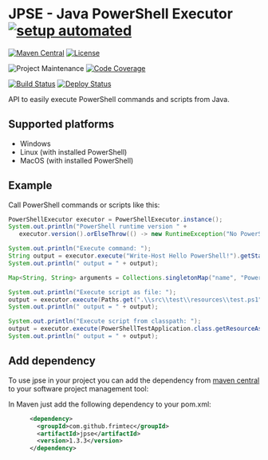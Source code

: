 # JPSE - Java PowerShell Executor [![setup automated][gitpod-shield]][gitpod]

[![Maven Central][maven-central-shield]][maven-central]
[![License][license-shield]][license]

![Project Maintenance][maintenance-shield]
[![Code Coverage][codecov-shield]][codecov]

[![Build Status][build-status-shield]][build-status]
[![Deploy Status][deploy-status-shield]][deploy-status]

API to easily execute PowerShell commands and scripts from Java.
 
## Supported platforms
* Windows
* Linux (with installed PowerShell)
* MacOS (with installed PowerShell)

## Example
Call PowerShell commands or scripts like this:
```java
PowerShellExecutor executor = PowerShellExecutor.instance();
System.out.println("PowerShell runtime version " +
   executor.version().orElseThrow(() -> new RuntimeException("No PowerShell runtime available")));

System.out.println("Execute command: ");
String output = executor.execute("Write-Host Hello PowerShell!").getStandardOutput();
System.out.println(" output = " + output);

Map<String, String> arguments = Collections.singletonMap("name", "PowerShell");

System.out.println("Execute script as file: ");
output = executor.execute(Paths.get(".\\src\\test\\resources\\test.ps1"), arguments).getStandardOutput();
System.out.println(" output = " + output);

System.out.println("Execute script from classpath: ");
output = executor.execute(PowerShellTestApplication.class.getResourceAsStream("/test.ps1"), arguments).getStandardOutput();
System.out.println(" output = " + output);
```

## Add dependency
To use jpse in your project you can add the dependency from [maven central][maven-central] to your software project management tool:

In Maven just add the following dependency to your pom.xml:
```xml
      <dependency>
        <groupId>com.github.frimtec</groupId>
        <artifactId>jpse</artifactId>
        <version>1.3.3</version>
      </dependency>
```

[gitpod-shield]: https://img.shields.io/badge/Gitpod-ready_to_code-orange?logo=gitpod
[gitpod]: https://gitpod.io/from-referrer/
[maven-central-shield]: https://maven-badges.herokuapp.com/maven-central/com.github.frimtec/jpse/badge.svg
[maven-central]: https://maven-badges.herokuapp.com/maven-central/com.github.frimtec/jpse
[maintenance-shield]: https://img.shields.io/maintenance/yes/2024.svg
[license-shield]: https://img.shields.io/github/license/frimtec/jpse.svg
[license]: https://opensource.org/licenses/Apache-2.0
[codecov-shield]: https://codecov.io/gh/frimtec/jpse/branch/master/graph/badge.svg?token=WHFQYWA0EA
[codecov]: https://codecov.io/gh/frimtec/jpse
[build-status-shield]: https://github.com/frimtec/jpse/workflows/Build/badge.svg
[build-status]: https://github.com/frimtec/jpse/actions?query=workflow%3ABuild
[deploy-status-shield]: https://github.com/frimtec/jpse/workflows/Deploy%20release/badge.svg
[deploy-status]: https://github.com/frimtec/jpse/actions?query=workflow%3A%22Deploy+release%22
